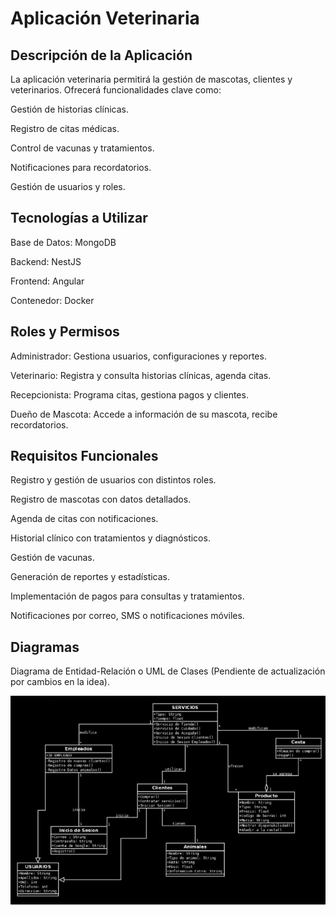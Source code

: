 # Aplicación Veterinaria

## Descripción de la Aplicación

La aplicación veterinaria permitirá la gestión de mascotas, clientes y veterinarios. Ofrecerá funcionalidades clave como:

Gestión de historias clínicas.

Registro de citas médicas.

Control de vacunas y tratamientos.

Notificaciones para recordatorios.

Gestión de usuarios y roles.

## Tecnologías a Utilizar

Base de Datos: MongoDB

Backend: NestJS

Frontend: Angular

Contenedor: Docker

## Roles y Permisos

Administrador: Gestiona usuarios, configuraciones y reportes.

Veterinario: Registra y consulta historias clínicas, agenda citas.

Recepcionista: Programa citas, gestiona pagos y clientes.

Dueño de Mascota: Accede a información de su mascota, recibe recordatorios.

## Requisitos Funcionales

Registro y gestión de usuarios con distintos roles.

Registro de mascotas con datos detallados.

Agenda de citas con notificaciones.

Historial clínico con tratamientos y diagnósticos.

Gestión de vacunas.

Generación de reportes y estadísticas.

Implementación de pagos para consultas y tratamientos.

Notificaciones por correo, SMS o notificaciones móviles.

## Diagramas

Diagrama de Entidad-Relación o UML de Clases (Pendiente de actualización por cambios en la idea).

![alt text](image.png)
